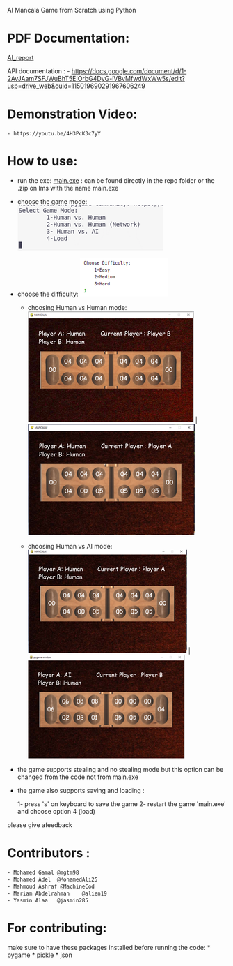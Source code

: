 AI Mancala Game from Scratch using Python

# PDF Documentation:
  [AI_report](AI_report.pdf)

API documentation :
    - https://docs.google.com/document/d/1-2AvJAam7SFJWuBhT5EIOrbG4DyG-lVBvMfwdWxWw5s/edit?usp=drive_web&ouid=115019690291967606249

# Demonstration Video:
    - https://youtu.be/4H3PcK3c7yY


# How to use:
* run the exe: [main.exe](main.exe)  : can be found directly in the repo folder or the .zip on lms with the name main.exe
* choose the game mode:
            ![This is a alt text.](/images/game_mode.png "Choosing game mode.")
            
* choose the difficulty:
            ![This is a alt text.](/images/difficulty.png "Choosing game difficulty.")


    * choosing Human vs Human mode:
        ![This is a alt text.](/images/HH1.png "Human vs Human B.") |
        ![This is a alt text.](/images/HH2.png "Human vs Human A.")
        
    * choosing Human vs AI mode:
        ![This is a alt text.](/images/HA1.png "Human vs AI A.") |
        ![This is a alt text.](/images/HA2.png "Human vs AI B.")


* the game supports stealing and no stealing mode but this option can be changed from the code not from main.exe

* the game also supports saving and loading :
        
    1- press 's' on keyboard to save the game 
    2- restart the game 'main.exe' and choose option 4 (load)


 please give afeedback 
 
# Contributors : 
    - Mohamed Gamal @mgtm98
    - Mohamed Adel  @MohamedAli25
    - Mahmoud Ashraf @MachineCod
    - Mariam Abdelrahman    @alien19
    - Yasmin Alaa   @jasmin285

# For contributing:
make sure to have these packages installed before running the code:
    * pygame
    * pickle
    * json

